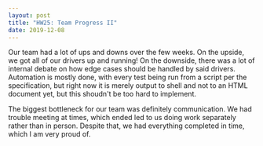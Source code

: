 ```yaml
---
layout: post
title: "HW25: Team Progress II"
date: 2019-12-08
---
```


Our team had a lot of ups and downs over the few weeks. On the upside, we got all of our drivers up and running! On the downside, there was a lot of internal debate on how edge cases should be handled by said drivers. Automation is mostly done, with every test being run from a script per the specification, but right now it is merely output to shell and not to an HTML document yet, but this shoudn't be too hard to implement.

The biggest bottleneck for our team was definitely communication. We had trouble meeting at times, which ended led to us doing work separately rather than in person. Despite that, we had everything completed in time, which I am very proud of.